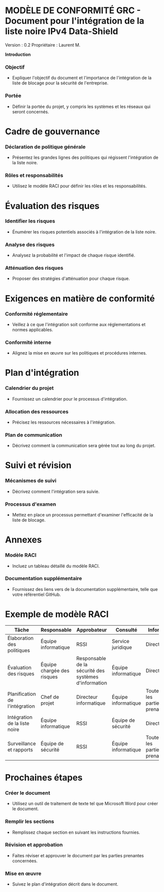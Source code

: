 # MODÈLE DE CONFORMITÉ GRC - Document pour l'intégration de la liste noire IPv4 Data-Shield
Version : 0.2
Propriétaire : Laurent M.

**Introduction**

### Objectif
- Expliquer l'objectif du document et l'importance de l'intégration de la liste de blocage pour la sécurité de l'entreprise.

### Portée
- Définir la portée du projet, y compris les systèmes et les réseaux qui seront concernés.

# Cadre de gouvernance

### Déclaration de politique générale
- Présentez les grandes lignes des politiques qui régissent l'intégration de la liste noire.

### Rôles et responsabilités
- Utilisez le modèle RACI pour définir les rôles et les responsabilités.

# Évaluation des risques

### Identifier les risques
- Énumérer les risques potentiels associés à l'intégration de la liste noire.

### Analyse des risques
- Analysez la probabilité et l'impact de chaque risque identifié.

### Atténuation des risques
- Proposer des stratégies d'atténuation pour chaque risque.

# Exigences en matière de conformité

### Conformité réglementaire
- Veillez à ce que l'intégration soit conforme aux réglementations et normes applicables.

### Conformité interne
- Alignez la mise en œuvre sur les politiques et procédures internes.

# Plan d'intégration

### Calendrier du projet
- Fournissez un calendrier pour le processus d'intégration.

### Allocation des ressources
- Précisez les ressources nécessaires à l'intégration.

### Plan de communication
- Décrivez comment la communication sera gérée tout au long du projet.

# Suivi et révision

### Mécanismes de suivi
- Décrivez comment l'intégration sera suivie.

### Processus d'examen
- Mettez en place un processus permettant d'examiner l'efficacité de la liste de blocage.

# Annexes

### Modèle RACI
- Incluez un tableau détaillé du modèle RACI.

### Documentation supplémentaire
- Fournissez des liens vers de la documentation supplémentaire, telle que votre référentiel GitHub.

# Exemple de modèle RACI

| **Tâche** | **Responsable** | **Approbateur** | **Consulté** | **Informé** |
|---|---|---|---|---|
| Élaboration des politiques | Équipe informatique | RSSI | Service juridique | Direction |
| Évaluation des risques | Équipe chargée des risques | Responsable de la sécurité des systèmes d'information | Équipe informatique | Direction |
| Planification de l'intégration | Chef de projet | Directeur informatique | Équipe informatique | Toutes les parties prenantes |
| Intégration de la liste noire | Équipe informatique | RSSI | Équipe de sécurité | Direction |
| Surveillance et rapports | Équipe de sécurité | RSSI | Équipe informatique | Toutes les parties prenantes |

# Prochaines étapes

### Créer le document
- Utilisez un outil de traitement de texte tel que Microsoft Word pour créer le document.

### Remplir les sections
- Remplissez chaque section en suivant les instructions fournies.

### Révision et approbation
- Faites réviser et approuver le document par les parties prenantes concernées.

### Mise en œuvre
- Suivez le plan d'intégration décrit dans le document.
